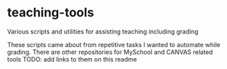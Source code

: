 # teaching-tools
Various scripts and utilities for assisting teaching including grading

These scripts came about from repetitive tasks I wanted to automate while grading.
There are other repositories for MySchool and CANVAS related tools
TODO:  add links to them on this readme
